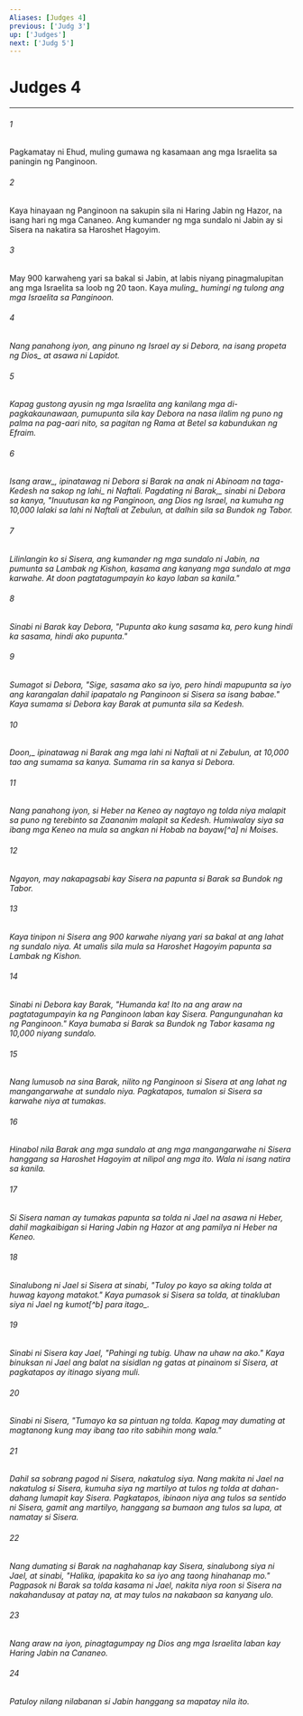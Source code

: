 ```yaml
---
Aliases: [Judges 4]
previous: ['Judg 3']
up: ['Judges']
next: ['Judg 5']
---
```

# Judges 4

***






















###### 1 










Pagkamatay ni Ehud, muling gumawa ng kasamaan ang mga Israelita sa paningin ng Panginoon. 





















###### 2 










Kaya hinayaan ng Panginoon na sakupin sila ni Haring Jabin ng Hazor, na isang hari ng mga Cananeo. Ang kumander ng mga sundalo ni Jabin ay si Sisera na nakatira sa Haroshet Hagoyim. 





















###### 3 










May 900 karwaheng yari sa bakal si Jabin, at labis niyang pinagmalupitan ang mga Israelita sa loob ng 20 taon. Kaya <i class="trans-change">muling_ humingi ng tulong ang mga Israelita sa Panginoon. 





















###### 4 










Nang panahong iyon, ang pinuno ng Israel ay si Debora, na isang propeta <i class="trans-change">ng Dios_ at asawa ni Lapidot. 





















###### 5 










Kapag gustong ayusin ng mga Israelita ang kanilang mga di-pagkakaunawaan, pumupunta sila kay Debora na nasa ilalim ng puno ng palma na pag-aari nito, sa pagitan ng Rama at Betel sa kabundukan ng Efraim. 





















###### 6 










<i class="trans-change">Isang araw_, ipinatawag ni Debora si Barak na anak ni Abinoam na taga-Kedesh na sakop <i class="trans-change">ng lahi_ ni Naftali. <i class="trans-change">Pagdating ni Barak,_ sinabi ni Debora sa kanya, "Inuutusan ka ng Panginoon, ang Dios ng Israel, na kumuha ng 10,000 lalaki sa lahi ni Naftali at Zebulun, at dalhin sila sa Bundok ng Tabor. 





















###### 7 










Lilinlangin ko si Sisera, ang kumander ng mga sundalo ni Jabin, na pumunta sa Lambak ng Kishon, kasama ang kanyang mga sundalo at mga karwahe. At doon pagtatagumpayin ko kayo laban sa kanila." 





















###### 8 










Sinabi ni Barak kay Debora, "Pupunta ako kung sasama ka, pero kung hindi ka sasama, hindi ako pupunta." 





















###### 9 










Sumagot si Debora, "Sige, sasama ako sa iyo, pero hindi mapupunta sa iyo ang karangalan dahil ipapatalo ng Panginoon si Sisera sa isang babae." Kaya sumama si Debora kay Barak at pumunta sila sa Kedesh. 





















###### 10 










<i class="trans-change">Doon,_ ipinatawag ni Barak ang mga lahi ni Naftali at ni Zebulun, at 10,000 tao ang sumama sa kanya. Sumama rin sa kanya si Debora. 





















###### 11 










Nang panahong iyon, si Heber na Keneo ay nagtayo ng tolda niya malapit sa puno ng terebinto sa Zaananim malapit sa Kedesh. Humiwalay siya sa ibang mga Keneo na mula sa angkan ni Hobab na bayaw[^a] ni Moises. 





















###### 12 










Ngayon, may nakapagsabi kay Sisera na papunta si Barak sa Bundok ng Tabor. 





















###### 13 










Kaya tinipon ni Sisera ang 900 karwahe niyang yari sa bakal at ang lahat ng sundalo niya. At umalis sila mula sa Haroshet Hagoyim papunta sa Lambak ng Kishon. 





















###### 14 










Sinabi ni Debora kay Barak, "Humanda ka! Ito na ang araw na pagtatagumpayin ka ng Panginoon laban kay Sisera. Pangungunahan ka ng Panginoon." Kaya bumaba si Barak sa Bundok ng Tabor kasama ng 10,000 niyang sundalo. 





















###### 15 










Nang lumusob na sina Barak, nilito ng Panginoon si Sisera at ang lahat ng mangangarwahe at sundalo niya. Pagkatapos, tumalon si Sisera sa karwahe niya at tumakas. 





















###### 16 










Hinabol nila Barak ang mga sundalo at ang mga mangangarwahe ni Sisera hanggang sa Haroshet Hagoyim at nilipol ang mga ito. Wala ni isang natira sa kanila. 





















###### 17 










Si Sisera naman ay tumakas papunta sa tolda ni Jael na asawa ni Heber, dahil magkaibigan si Haring Jabin ng Hazor at ang pamilya ni Heber na Keneo. 





















###### 18 










Sinalubong ni Jael si Sisera at sinabi, "Tuloy po kayo sa aking tolda at huwag kayong matakot." Kaya pumasok si Sisera sa tolda, at tinakluban siya ni Jael ng kumot[^b] <i class="trans-change">para itago_. 





















###### 19 










Sinabi ni Sisera kay Jael, "Pahingi ng tubig. Uhaw na uhaw na ako." Kaya binuksan ni Jael ang balat na sisidlan ng gatas at pinainom si Sisera, at pagkatapos ay itinago siyang muli. 





















###### 20 










Sinabi ni Sisera, "Tumayo ka sa pintuan ng tolda. Kapag may dumating at magtanong kung may ibang tao rito sabihin mong wala." 





















###### 21 










Dahil sa sobrang pagod ni Sisera, nakatulog siya. Nang makita ni Jael na nakatulog si Sisera, kumuha siya ng martilyo at tulos ng tolda at dahan-dahang lumapit kay Sisera. Pagkatapos, ibinaon niya ang tulos sa sentido ni Sisera, gamit ang martilyo, hanggang sa bumaon ang tulos sa lupa, at namatay si Sisera. 





















###### 22 










Nang dumating si Barak na naghahanap kay Sisera, sinalubong siya ni Jael, at sinabi, "Halika, ipapakita ko sa iyo ang taong hinahanap mo." Pagpasok ni Barak sa tolda kasama ni Jael, nakita niya roon si Sisera na nakahandusay at patay na, at may tulos na nakabaon sa kanyang ulo. 





















###### 23 










Nang araw na iyon, pinagtagumpay ng Dios ang mga Israelita laban kay Haring Jabin na Cananeo. 





















###### 24 










Patuloy nilang nilabanan si Jabin hanggang sa mapatay nila ito.
